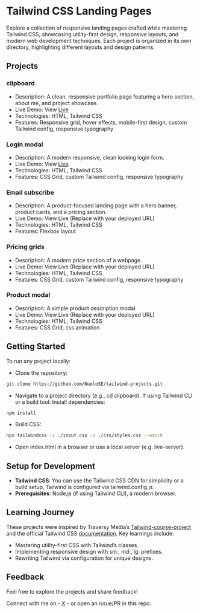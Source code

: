 # Tailwind CSS Landing Pages

Explore a collection of responsive landing pages crafted while mastering Tailwind CSS, showcasing utility-first design, responsive layouts, and modern web development techniques. Each project is organized in its own directory, highlighting different layouts and design patterns.

## Projects

### clipboard

- Description: A clean, responsive portfolio page featuring a hero section, about me, and project showcase.
- Live Demo: View [Live](https://clipboard-landing-page-xi-two.vercel.app/)
- Technologies: HTML, Tailwind CSS
- Features: Responsive grid, hover effects, mobile-first design, custom Tailwind config, responsive typography

### Login modal

- Description: A modern responsive, clean looking login form.
- Live Demo: View [Live](https://login-modal-swart.vercel.app/)
- Technologies: HTML, Tailwind CSS
- Features: CSS Grid, custom Tailwind config, responsive typography

### Email subscribe

- Description: A product-focused landing page with a hero banner, product cards, and a pricing section.
- Live Demo: View Live (Replace with your deployed URL)
- Technologies: HTML, Tailwind CSS
- Features: Flexbox layout

### Pricing grids

- Description: A modern price section of a webpage.
- Live Demo: View Live (Replace with your deployed URL)
- Technologies: HTML, Tailwind CSS
- Features: CSS Grid, custom Tailwind config, responsive typography

### Product modal

- Description: A simple product description modal.
- Live Demo: View Live (Replace with your deployed URL)
- Technologies: HTML, Tailwind CSS
- Features: CSS Grid, css animation

## Getting Started

To run any project locally:

- Clone the repository:

```bash
git clone https://github.com/NueloSE/tailwind-projects.git
```

- Navigate to a project directory (e.g., cd clipboard).
  If using Tailwind CLI or a build tool:
  Install dependencies:

```bash
npm install
```

- Build CSS:

```bash
npx tailwindcss -i ./input.css -o ./css/styles.css --watch
```

- Open index.html in a browser or use a local server (e.g. live-server).

## Setup for Development

- **Tailwind CSS**: You can use the Tailwind CSS CDN for simplicity or a build setup, Tailwind is configured via tailwind.config.js.
- **Prerequisites**: Node.js (if using Tailwind CLI), a modern browser.

## Learning Journey

These projects were inspired by Traversy Media’s [Tailwind-course-project](https://github.com/bradtraversy/tailwind-course-projects) and the official Tailwind CSS [documentation](https://tailwindcss.com/). Key learnings include:

- Mastering utility-first CSS with Tailwind’s classes.
- Implementing responsive design with sm:, md:, lg: prefixes.
- Rewriting Tailwind via configuration for unique designs.

## Feedback

Feel free to explore the projects and share feedback!

Connect with me on - [X](https://x.com/isNuelo) - or open an issue/PR in this repo.
